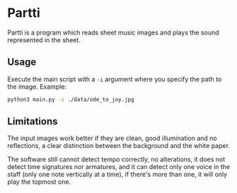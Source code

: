 # Partti

Partti is a program which reads sheet music images and plays the sound represented in the sheet.

## Usage

Execute the main script with a `-i` argument where you specify the path to the image. Example:

```bash
python3 main.py -i ./data/ode_to_joy.jpg
```

## Limitations

The input images work better if they are clean, good illumination and no reflections, a clear distinction between the background and the white paper.

The software still cannot detect tempo correctly, no alterations, it does not detect time signatures nor armatures, and it can detect only one voice in the staff (only one note vertically at a time), if there's more than one, it will only play the topmost one.
